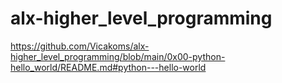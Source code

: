 # alx-higher_level_programming

https://github.com/Vicakoms/alx-higher_level_programming/blob/main/0x00-python-hello_world/README.md#python---hello-world
